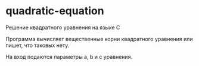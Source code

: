 # quadratic-equation
Решение квадратного уравнения на языке C

Программа вычисляет вещественные корни квадратного уравнения или пишет, что таковых нету.

На вход подаются параметры a, b и c уравнения.
